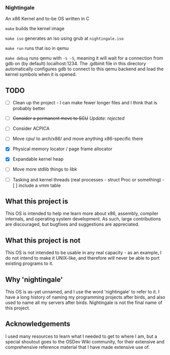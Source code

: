 ### Nightingale

An x86 Kernel and to-be OS written in C

`make` builds the kernel image

`make iso` generates an iso using grub at `nightingale.iso`

`make run` runs that iso in qemu

`make debug` runs qemu with `-s -S`, meaning it will wait for a connection from gdb on (by default) localhost:1234.
The .gdbinit file in this directory automatically configures gdb to connect to this qemu backend and load the kernel symbols when it is opened.

## TODO

- [ ] Clean up the project - I can make fewer longer files and I think that is probably better
- [ ] ~~Consider a permanent move to SCU~~ *Update: rejected*
- [ ] Consider ACPICA


- [ ] Move cpu/ to arch/x86/ and move anything x86-specific there
- [X] Physical memory locator / page frame allocator
- [X] Expandable kernel heap
- [ ] Move more stdlib things to libk
- [ ] Tasking and kernel threads (real processes - struct Proc or something)
      - [ ] include a vmm table

## What this project is

This OS is intended to help me learn more about x86, assembly, compiler internals, and operating system development.  As such, large contributions are discouraged, but bugfixes and suggestions are appreciated.

## What this project is not

This OS is not intended to be usable in any real capacity - as an example, I do not intend to make it UNIX-like, and therefore will never be able to port existing programs to it.

## Why 'nightingale'

This OS is as-yet unnamed, and I use the word 'nightingale' to refer to it.  I have a long history of naming my programming projects after birds, and also used to name all my servers after birds.  Nightingale is not the final name of this project.

## Acknowledgements

I used many resources to learn what I needed to get to where I am, but a special shoutout goes to the OSDev Wiki community, for their extensive and comprehensive reference material that I have made extensive use of.

